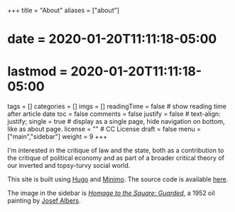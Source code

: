 +++
title = "About"
aliases = ["about"]
# date = 2020-01-20T11:11:18-05:00
# lastmod = 2020-01-20T11:11:18-05:00
tags = []
categories = []
imgs = []
readingTime = false  # show reading time after article date
toc = false
comments = false
justify = false  # text-align: justify;
single = true  # display as a single page, hide navigation on bottom, like as about page.
license = ""  # CC License
draft = false
menu = ["main","sidebar"]
weight = 9
+++


I'm interested in the critique of law and the state, both as a contribution to the critique of political economy and as part of a broader critical theory of our inverted and topsy-turvy social world.

This site is built using [Hugo](https://gohugo.io/) and [Minimo](https://github.com/MunifTanjim/minimo). The source code is available [here](https://github.com/jrhunter/rhunter).

The image in the sidebar is [_Homage to the Square: Guarded_](https://www.wikiart.org/en/josef-albers/homage-to-the-square-guarded-1952), a 1952 oil painting by [Josef Albers](https://en.wikipedia.org/wiki/Josef_Albers).
<!--

I'm interested in the critique of law and the state, especially as a contribution to the critique of political economy (understood as a critical theory of our inverted and topsy-turvy social world). I am a member of the [Legal Form](https://legalform.blog) editorial collective. I use this site as a peg on which to hang [my email address](mailto:jrh@rhunter.org). I also blog on it at very irregular intervals.

This site is built using [Hugo](https://gohugo.io/) and [Minimo](https://github.com/MunifTanjim/minimo). The source code is available [here](https://github.com/jrhunter/rhunter).

The image in the sidebar is [_Homage to the Square: Guarded_](https://www.wikiart.org/en/josef-albers/homage-to-the-square-guarded-1952), a 1952 oil painting by [Josef Albers](https://en.wikipedia.org/wiki/Josef_Albers). -->

